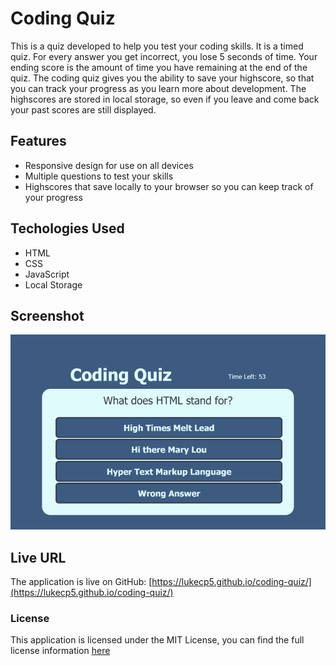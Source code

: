 # Coding Quiz
This is a quiz developed to help you test your coding skills. It is a timed quiz. For every answer you get incorrect, you lose 5 seconds of time. Your ending score is the amount of time you have remaining at the end of the quiz. The coding quiz gives you the ability to save your highscore, so that you can track your progress as you learn more about development. The highscores are stored in local storage, so even if you leave and come back your past scores are still displayed.

## Features
- Responsive design for use on all devices
- Multiple questions to test your skills
- Highscores that save locally to your browser so you can keep track of your progress

## Techologies Used
- HTML
- CSS
- JavaScript
- Local Storage

## Screenshot
![Screenshot of application](https://github.com/lukecp5/coding-quiz/blob/main/assets/images/screenshot-min.png?raw=true)

## Live URL
The application is live on GitHub: [https://lukecp5.github.io/coding-quiz/](https://lukecp5.github.io/coding-quiz/)

### License
This application is licensed under the MIT License, you can find the full license information [here](https://github.com/lukecp5/coding-quiz/LICENSE.txt)
